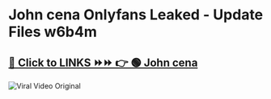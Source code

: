 
 # John cena Onlyfans Leaked - Update Files w6b4m

## <h2><a href="https://clipsfans.com/John_cena&ref=git">🔗 Click to LINKS ⏩⏩ 👉 🟢 John cena </a></h2>

<a href="https://clipsfans.com/John_cena&ref=git" rel="nofollow" data-target="animated-image.originalLink"><img src="https://i.ibb.co.com/xMMVF88/686577567.gif" alt="Viral Video Original" style="max-width: 100%; display: inline-block;" data-target="animated-image.originalImage"></a>

